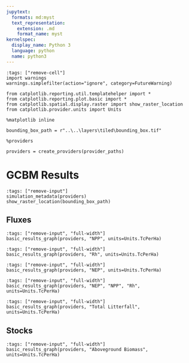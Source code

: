 ```yaml
---
jupytext:
  formats: md:myst
  text_representation:
    extension: .md
    format_name: myst
kernelspec:
  display_name: Python 3
  language: python
  name: python3
---
```


```{code-cell} ipython3
:tags: ["remove-cell"]
import warnings
warnings.simplefilter(action="ignore", category=FutureWarning)

from catplotlib.reporting.util.templatehelper import *
from catplotlib.reporting.plot.basic import *
from catplotlib.spatial.display.raster import show_raster_location
from catplotlib.provider.units import Units

%matplotlib inline

bounding_box_path = r"..\..\layers\tiled\bounding_box.tif"

%providers

providers = create_providers(provider_paths)
```

# GCBM Results
```{code-cell} ipython3
:tags: ["remove-input"]
simulation_metadata(providers)
show_raster_location(bounding_box_path)
```

## Fluxes
```{code-cell} ipython3
:tags: ["remove-input", "full-width"]
basic_results_graph(providers, "NPP", units=Units.TcPerHa)
```

```{code-cell} ipython3
:tags: ["remove-input", "full-width"]
basic_results_graph(providers, "Rh", units=Units.TcPerHa)
```

```{code-cell} ipython3
:tags: ["remove-input", "full-width"]
basic_results_graph(providers, "NEP", units=Units.TcPerHa)
```

```{code-cell} ipython3
:tags: ["remove-input", "full-width"]
basic_results_graph(providers, "NEP", "NPP", "Rh", units=Units.TcPerHa)
```

```{code-cell} ipython3
:tags: ["remove-input", "full-width"]
basic_results_graph(providers, "Total Litterfall", units=Units.TcPerHa)
```

## Stocks
```{code-cell} ipython3
:tags: ["remove-input", "full-width"]
basic_results_graph(providers, "Aboveground Biomass", units=Units.TcPerHa)
```
